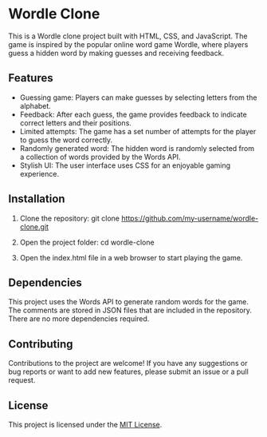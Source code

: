 # Wordle Clone

This is a Wordle clone project built with HTML, CSS, and JavaScript. The game is inspired by the popular online word game Wordle, where players guess a hidden word by making guesses and receiving feedback.

## Features

- Guessing game: Players can make guesses by selecting letters from the alphabet.
- Feedback: After each guess, the game provides feedback to indicate correct letters and their positions.
- Limited attempts: The game has a set number of attempts for the player to guess the word correctly.
- Randomly generated word: The hidden word is randomly selected from a collection of words provided by the Words API.
- Stylish UI: The user interface uses CSS for an enjoyable gaming experience.

## Installation

1. Clone the repository: git clone https://github.com/my-username/wordle-clone.git

2. Open the project folder: cd wordle-clone

3. Open the index.html file in a web browser to start playing the game.

## Dependencies

This project uses the Words API to generate random words for the game. The comments are stored in JSON files that are included in the repository. There are no more dependencies required.

## Contributing

Contributions to the project are welcome! If you have any suggestions or bug reports or want to add new features, please submit an issue or a pull request.

## License

This project is licensed under the [MIT License](LICENSE).



